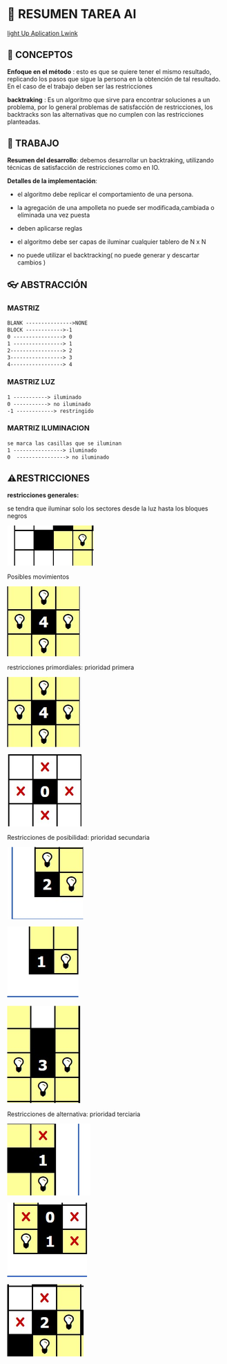 # 🧠 RESUMEN TAREA AI
[light Up Aplication Lwink](https://es.puzzle-light-up.com/)

## 			📄 CONCEPTOS

**Enfoque en el método** : esto es que se quiere tener el mismo resultado, replicando los pasos que sigue la persona en la obtención de tal resultado. En el caso de el trabajo deben ser las restricciones

**backtraking** : Es un algoritmo que sirve para encontrar soluciones a un problema, por lo general problemas de satisfacción de restricciones, los backtracks son las alternativas que no cumplen con las restricciones planteadas.

## 			📖 TRABAJO

**Resumen del desarrollo**: debemos desarrollar un backtraking, utilizando técnicas de satisfacción de restricciones como en IO.

**Detalles de la implementación**: 

- el algoritmo debe replicar el comportamiento de una persona.

- la agregación de una ampolleta no puede ser modificada,cambiada o eliminada una vez puesta

- deben aplicarse reglas

- el algoritmo debe ser capas de iluminar cualquier tablero de N x N

- no puede utilizar el backtracking( no puede generar y descartar cambios )


## 👓 ABSTRACCIÓN

### MASTRIZ

    BLANK --------------->NONE
    BLOCK ------------>-1
    0 ----------------> 0
    1 ----------------> 1
    2-----------------> 2
    3-----------------> 3
    4-----------------> 4

### MASTRIZ LUZ

	1 -----------> iluminado
	0 -----------> no iluminado
	-1 ------------> restringido

### MARTRIZ ILUMINACION

    se marca las casillas que se iluminan
    1 ----------------> iluminado
    0  ----------------> no iluminado


## ⚠️RESTRICCIONES  

**restricciones generales:** 

se tendra que iluminar solo los sectores desde la luz hasta los bloques negros

![restricGeneral](imgs\restricGeneral.jpg)

Posibles movimientos

![PosibleMov](imgs\PosibleMov.jpg)

restricciones primordiales: prioridad primera



![PosibleMov](imgs\PosibleMov.jpg)

![Restriccion1](imgs\Restriccion1.jpg)



Restricciones de posibilidad: prioridad secundaria

![Restriccion2](imgs\Restriccion2.jpg)



![Restriccion3](imgs\Restriccion3.jpg)

![Restriccion4](imgs\Restriccion4.jpg)

Restricciones de alternativa: prioridad terciaria

![Restriccion5](imgs\Restriccion5.jpg)

![Restriccion6](imgs\Restriccion6.jpg)

![Restriccion7](imgs\Restriccion7.jpg)

